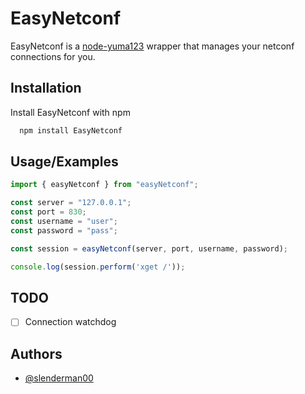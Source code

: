 
# EasyNetconf

EasyNetconf is a [node-yuma123](https://github.com/Slenderman00/node-yuma123) wrapper that manages your netconf connections for you.


## Installation

Install EasyNetconf with npm

```bash
  npm install EasyNetconf
```
    
## Usage/Examples

```javascript
import { easyNetconf } from "easyNetconf";

const server = "127.0.0.1";
const port = 830;
const username = "user";
const password = "pass";

const session = easyNetconf(server, port, username, password);

console.log(session.perform('xget /'));

```


## TODO

- [ ]  Connection watchdog


## Authors

- [@slenderman00](https://github.com/Slenderman00)

